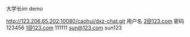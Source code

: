 大学长im demo

http://123.206.65.202:10080/caohui/dxz-chat.git
用户名  2@123.com    密码 123456
        1@123.com         111111
        sun@123.com       sun123